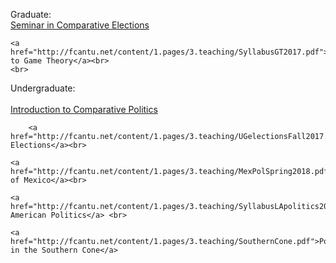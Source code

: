 Graduate:	<br>
	<a href="http://fcantu.net/content/1.pages/3.teaching/SyllabusCE2016.pdf">Seminar in Comparative Elections</a><br>
	
	<a href="http://fcantu.net/content/1.pages/3.teaching/SyllabusGT2017.pdf">Introduction to Game Theory</a><br>
	<br>
Undergraduate:<br>			
	<a href="http://fcantu.net/content/1.pages/3.teaching/SyllabusIntroCPfall2018.pdf">Introduction to Comparative Politics</a><br>
	
		<a href="http://fcantu.net/content/1.pages/3.teaching/UGelectionsFall2017.pdf">Comparative Elections</a><br>
	
	<a href="http://fcantu.net/content/1.pages/3.teaching/MexPolSpring2018.pdf">Politics of Mexico</a><br>
	
	<a href="http://fcantu.net/content/1.pages/3.teaching/SyllabusLApolitics2014.pdf">Latin American Politics</a> <br>
		
	<a href="http://fcantu.net/content/1.pages/3.teaching/SouthernCone.pdf">Politics in the Southern Cone</a>
